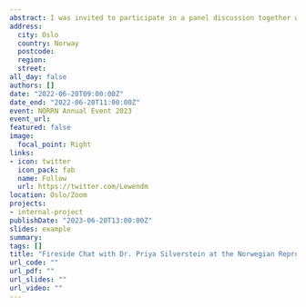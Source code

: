 ```yaml
---
abstract: I was invited to participate in a panel discussion together with Dr. Priya Silverstei at Norwegian Reproducibility Network's Kick-Off Event. We discussed the challenges and benefits of practicing open science for early career researchers. Priya is a researcher who does amazing work in open science and it was such an honor and pleasure to chat with her. The discussion was moderated by Dr. Julien Mayor (University of Oslo). Our discussion followed an excellent keynote talk by Dr. Marcus Munafo (yes, the author of "A Manifesto for Reproducible Science!")
address:
  city: Oslo
  country: Norway
  postcode: 
  region: 
  street: 
all_day: false
authors: []
date: "2022-06-20T09:00:00Z"
date_end: "2022-06-20T11:00:00Z"
event: NORRN Annual Event 2023
event_url: 
featured: false
image:
  focal_point: Right
links:
- icon: twitter
  icon_pack: fab
  name: Follow
  url: https://twitter.com/Lewendm
location: Oslo/Zoom
projects:
- internal-project
publishDate: "2023-06-20T13:00:00Z"
slides: example
summary: 
tags: []
title: "Fireside Chat with Dr. Priya Silverstein at the Norwegian Reproducibility Network (NORRN) Annual Event 2022"
url_code: ""
url_pdf: ""
url_slides: ""
url_video: ""
---
```


